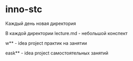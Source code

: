 # inno-stc

Каждый день новая директория

В каждой директории lecture.md - небольшой конспект

w** - idea project практик на занятии

еask** - idea project самостоятельных занятий
